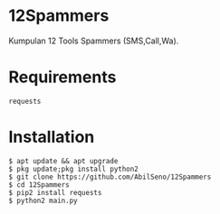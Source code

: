 # 12Spammers
Kumpulan 12 Tools Spammers (SMS,Call,Wa).
# Requirements
```
requests
```
# Installation
```
$ apt update && apt upgrade
$ pkg update;pkg install python2
$ git clone https://github.com/AbilSeno/12Spammers
$ cd 12Spammers
$ pip2 install requests
$ python2 main.py
```
